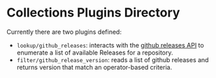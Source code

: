 # Collections Plugins Directory

Currently there are two plugins defined:
- `lookup/github_releases`: interacts with the [github releases API](https://docs.github.com/en/rest/releases) to enumerate a list of available Releases for a repository.
- `filter/github_release_version`: reads a list of github releases and returns version that match an operator-based criteria.